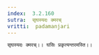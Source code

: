 ```yaml
---
index:  3.2.160
sutra:  सृघस्यदः क्मरच्
vritti:  padamanjari
---
```


	सृघस्यदः क्मरच्।। घसिः प्रकृत्यन्तरमस्ति।। 
